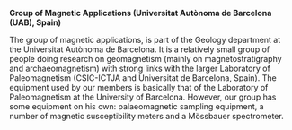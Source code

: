 **Group of Magnetic Applications (Universitat Autònoma de Barcelona
(UAB), Spain)**

The group of magnetic applications, is part of the Geology department at
the Universitat Autònoma de Barcelona. It is a relatively small group of
people doing research on geomagnetism (mainly on magnetostratigraphy and
archaeomagnetism) with strong links with the larger Laboratory of
Paleomagnetism (CSIC-ICTJA and Universitat de Barcelona, Spain). The
equipment used by our members is basically that of the Laboratory of
Paleomagnetism at the University of Barcelona. However, our group has
some equipment on his own: palaeomagnetic sampling equipment, a number
of magnetic susceptibility meters and a Mössbauer spectrometer.
